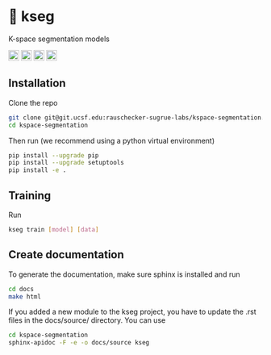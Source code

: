 # 🌌 kseg

K-space segmentation models

<p float="left">
  <a href="https://www.pytorch.org/" title="PyTorch"><img src="https://github.com/get-icon/geticon/raw/master/icons/pytorch.svg" alt="PyTorch" width="21px" height="21px"></a>
 <a href="https://www.lightning.ai/" title="TorchIO"><img src="https://torchio.readthedocs.io/_static/torchio_logo_2048x2048.png" alt="TorchIO" width="21px" height="21px"></a>
    <a href="https://github.com/fepegar/torchio" title="Lightning AI"><img src="https://avatars.githubusercontent.com/u/58386951?s=200&v=4" alt="Lightning AI" width="21px" height="21px"></a>
  <a href="https://docs.ray.io/en/latest/tune/index.html" title="Ray Tune"><img src="https://avatars.githubusercontent.com/u/22125274?s=200&v=4" alt="Ray Tune" width="21px" height="21px"></a>
</p>

## Installation


Clone the repo
```bash
git clone git@git.ucsf.edu:rauschecker-sugrue-labs/kspace-segmentation.git
cd kspace-segmentation
```

Then run (we recommend using a python virtual environment)

```bash
pip install --upgrade pip
pip install --upgrade setuptools
pip install -e .
```

## Training
Run

```bash
kseg train [model] [data]
```

## Create documentation
To generate the documentation, make sure sphinx is installed and run

```bash
cd docs
make html
```

If you added a new module to the kseg project, you have to update the .rst files in the docs/source/ directory. You can use

```bash
cd kspace-segmentation
sphinx-apidoc -F -e -o docs/source kseg
```

